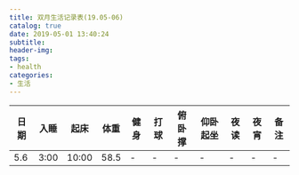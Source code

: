 ```yaml
---
title: 双月生活记录表(19.05-06)
catalog: true
date: 2019-05-01 13:40:24
subtitle:
header-img:
tags:
- health
categories:
- 生活
---
```


日期|入睡|起床|体重|健身|打球|俯卧撑|仰卧起坐|夜读|夜宵|备注|
---|---|---|---|---|---|---|---|---|---|---|
5.6|3:00|10:00|58.5|-|-|-|-|-|-|-|

